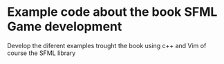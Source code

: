 # Example code about the book SFML Game development

Develop the diferent examples trought the book using	c++	and Vim		of course the SFML library
